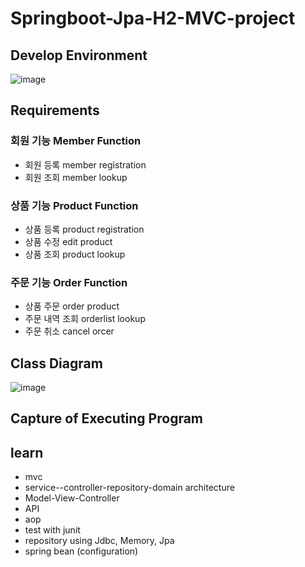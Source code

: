 # Springboot-Jpa-H2-MVC-project

## Develop Environment
![image](https://user-images.githubusercontent.com/45115557/116434374-54196800-a885-11eb-848a-d5e60dc20d6f.png)

## Requirements
### 회원 기능     Member Function
+ 회원 등록       member registration
+ 회원 조회       member lookup
### 상품 기능     Product Function
+ 상품 등록       product registration
+ 상품 수정       edit product
+ 상품 조회       product lookup
### 주문 기능     Order Function
+ 상품 주문       order product 
+ 주문 내역 조회   orderlist lookup
+ 주문 취소       cancel orcer


## Class Diagram
![image](https://user-images.githubusercontent.com/45115557/107848848-21d99c00-6e3a-11eb-9668-edfcb098cb7a.png)


## Capture of Executing Program


## learn 
* mvc 
* service--controller-repository-domain architecture
* Model-View-Controller
* API
* aop
* test with junit
* repository using Jdbc, Memory, Jpa
* spring bean (configuration)

